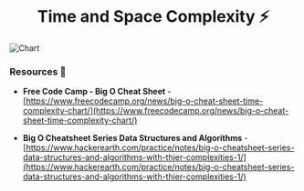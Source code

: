 <div align="center">

# Time and Space Complexity :zap:

</div>

![Chart](https://he-s3.s3.amazonaws.com/media/uploads/317c55e.png)

### Resources :book:

- **Free Code Camp - Big O Cheat Sheet** - [https://www.freecodecamp.org/news/big-o-cheat-sheet-time-complexity-chart/](https://www.freecodecamp.org/news/big-o-cheat-sheet-time-complexity-chart/)

- **Big O Cheatsheet Series Data Structures and Algorithms** - [https://www.hackerearth.com/practice/notes/big-o-cheatsheet-series-data-structures-and-algorithms-with-thier-complexities-1/](https://www.hackerearth.com/practice/notes/big-o-cheatsheet-series-data-structures-and-algorithms-with-thier-complexities-1/)
